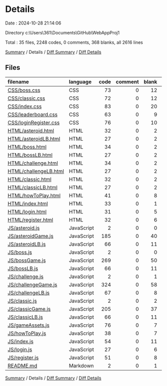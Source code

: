 # Details

Date : 2024-10-28 21:14:06

Directory c:\\Users\\361\\Documents\\GitHub\\WebAppProj1

Total : 35 files,  2248 codes, 0 comments, 368 blanks, all 2616 lines

[Summary](results.md) / Details / [Diff Summary](diff.md) / [Diff Details](diff-details.md)

## Files
| filename | language | code | comment | blank | total |
| :--- | :--- | ---: | ---: | ---: | ---: |
| [CSS/boss.css](/CSS/boss.css) | CSS | 73 | 0 | 12 | 85 |
| [CSS/classic.css](/CSS/classic.css) | CSS | 72 | 0 | 12 | 84 |
| [CSS/index.css](/CSS/index.css) | CSS | 83 | 0 | 20 | 103 |
| [CSS/leaderboard.css](/CSS/leaderboard.css) | CSS | 63 | 0 | 9 | 72 |
| [CSS/loginRegister.css](/CSS/loginRegister.css) | CSS | 76 | 0 | 10 | 86 |
| [HTML/asteroid.html](/HTML/asteroid.html) | HTML | 32 | 0 | 2 | 34 |
| [HTML/asteroidLB.html](/HTML/asteroidLB.html) | HTML | 27 | 0 | 2 | 29 |
| [HTML/boss.html](/HTML/boss.html) | HTML | 34 | 0 | 2 | 36 |
| [HTML/bossLB.html](/HTML/bossLB.html) | HTML | 27 | 0 | 2 | 29 |
| [HTML/challenge.html](/HTML/challenge.html) | HTML | 34 | 0 | 2 | 36 |
| [HTML/challengeLB.html](/HTML/challengeLB.html) | HTML | 27 | 0 | 2 | 29 |
| [HTML/classic.html](/HTML/classic.html) | HTML | 32 | 0 | 2 | 34 |
| [HTML/classicLB.html](/HTML/classicLB.html) | HTML | 27 | 0 | 2 | 29 |
| [HTML/howToPlay.html](/HTML/howToPlay.html) | HTML | 41 | 0 | 8 | 49 |
| [HTML/index.html](/HTML/index.html) | HTML | 33 | 0 | 1 | 34 |
| [HTML/login.html](/HTML/login.html) | HTML | 31 | 0 | 5 | 36 |
| [HTML/register.html](/HTML/register.html) | HTML | 32 | 0 | 6 | 38 |
| [JS/asteroid.js](/JS/asteroid.js) | JavaScript | 2 | 0 | 0 | 2 |
| [JS/asteroidGame.js](/JS/asteroidGame.js) | JavaScript | 185 | 0 | 40 | 225 |
| [JS/asteroidLB.js](/JS/asteroidLB.js) | JavaScript | 66 | 0 | 11 | 77 |
| [JS/boss.js](/JS/boss.js) | JavaScript | 2 | 0 | 0 | 2 |
| [JS/bossGame.js](/JS/bossGame.js) | JavaScript | 269 | 0 | 50 | 319 |
| [JS/bossLB.js](/JS/bossLB.js) | JavaScript | 66 | 0 | 11 | 77 |
| [JS/challenge.js](/JS/challenge.js) | JavaScript | 2 | 0 | 1 | 3 |
| [JS/challengeGame.js](/JS/challengeGame.js) | JavaScript | 324 | 0 | 58 | 382 |
| [JS/challengeLB.js](/JS/challengeLB.js) | JavaScript | 67 | 0 | 8 | 75 |
| [JS/classic.js](/JS/classic.js) | JavaScript | 2 | 0 | 2 | 4 |
| [JS/classicGame.js](/JS/classicGame.js) | JavaScript | 205 | 0 | 37 | 242 |
| [JS/classicLB.js](/JS/classicLB.js) | JavaScript | 66 | 0 | 11 | 77 |
| [JS/gameAssets.js](/JS/gameAssets.js) | JavaScript | 76 | 0 | 7 | 83 |
| [JS/howToPlay.js](/JS/howToPlay.js) | JavaScript | 38 | 0 | 7 | 45 |
| [JS/index.js](/JS/index.js) | JavaScript | 54 | 0 | 11 | 65 |
| [JS/login.js](/JS/login.js) | JavaScript | 27 | 0 | 6 | 33 |
| [JS/register.js](/JS/register.js) | JavaScript | 51 | 0 | 8 | 59 |
| [README.md](/README.md) | Markdown | 2 | 0 | 1 | 3 |

[Summary](results.md) / Details / [Diff Summary](diff.md) / [Diff Details](diff-details.md)